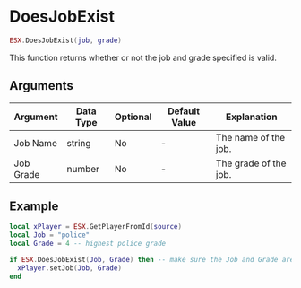 # DoesJobExist

```lua
ESX.DoesJobExist(job, grade)
```

This function returns whether or not the job and grade specified is valid.

## Arguments

| Argument  | Data Type | Optional | Default Value | Explanation           |
| --------- | --------- | -------- | ------------- | --------------------- |
| Job Name  | string    | No       | -             | The name of the job.  |
| Job Grade | number    | No       | -             | The grade of the job. |

## Example

```lua
local xPlayer = ESX.GetPlayerFromId(source)
local Job = "police"
local Grade = 4 -- highest police grade

if ESX.DoesJobExist(Job, Grade) then -- make sure the Job and Grade are both defined in the database
  xPlayer.setJob(Job, Grade)
end
```

